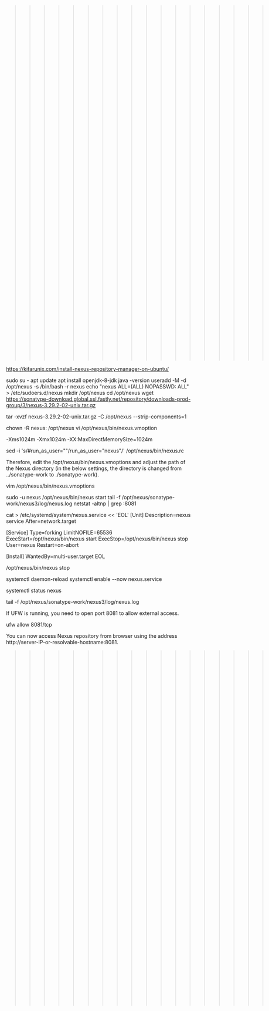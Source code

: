 >>>>>>>>>>>>>>>>>>>>>>>>>>>>>>>>>>>>>>>>>>>>nexus on ubuntu >>>>>>>>>>>>>>>>>>>>>>>>>>>>>>>>>>>>>>>>>>>>

https://kifarunix.com/install-nexus-repository-manager-on-ubuntu/

sudo su -
apt update
apt install openjdk-8-jdk
java -version
useradd -M -d /opt/nexus -s /bin/bash -r nexus
echo "nexus   ALL=(ALL)       NOPASSWD: ALL" > /etc/sudoers.d/nexus
mkdir /opt/nexus
cd /opt/nexus
wget https://sonatype-download.global.ssl.fastly.net/repository/downloads-prod-group/3/nexus-3.29.2-02-unix.tar.gz

tar -xvzf nexus-3.29.2-02-unix.tar.gz -C /opt/nexus --strip-components=1

chown -R nexus: /opt/nexus
vi /opt/nexus/bin/nexus.vmoption

-Xms1024m
-Xmx1024m
-XX:MaxDirectMemorySize=1024m


sed -i 's/#run_as_user=""/run_as_user="nexus"/' /opt/nexus/bin/nexus.rc


Therefore, edit the /opt/nexus/bin/nexus.vmoptions and adjust the path of the Nexus directory (in the below settings, the directory is changed from ../sonatype-work to ./sonatype-work).

vim /opt/nexus/bin/nexus.vmoptions

sudo -u nexus /opt/nexus/bin/nexus start
tail -f /opt/nexus/sonatype-work/nexus3/log/nexus.log
netstat -altnp | grep :8081

cat > /etc/systemd/system/nexus.service << 'EOL'
[Unit]
Description=nexus service
After=network.target

[Service]
Type=forking
LimitNOFILE=65536
ExecStart=/opt/nexus/bin/nexus start
ExecStop=/opt/nexus/bin/nexus stop
User=nexus
Restart=on-abort

[Install]
WantedBy=multi-user.target
EOL

/opt/nexus/bin/nexus stop

systemctl daemon-reload
systemctl enable --now nexus.service

systemctl status nexus


tail -f /opt/nexus/sonatype-work/nexus3/log/nexus.log



If UFW is running, you need to open port 8081 to allow external access.

ufw allow 8081/tcp

You can now access Nexus repository from browser using the address http://server-IP-or-resolvable-hostname:8081.

>>>>>>>>>>>>>>>>>>>>>>>>>>>>>>>>>>>>>>>>>>>>nexus on ubuntu >>>>>>>>>>>>>>>>>>>>>>>>>>>>>>>>>>>>>>>>>>>>
